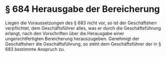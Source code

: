 # § 684 Herausgabe der Bereicherung
Liegen die Voraussetzungen des § 683 nicht vor, so ist der Geschäftsherr verpflichtet, dem Geschäftsführer alles, was er durch die Geschäftsführung erlangt, nach den Vorschriften über die Herausgabe einer ungerechtfertigten Bereicherung herauszugeben. Genehmigt der Geschäftsherr die Geschäftsführung, so steht dem Geschäftsführer der in § 683 bestimmte Anspruch zu.